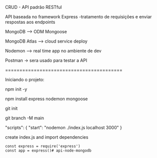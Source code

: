 CRUD - API padrão RESTful


API baseada no framework Express
-tratamento de requisições e enviar respostas aos endpoints


MongoDB --> ODM Mongoose

MongoDB Atlas --> cloud service deploy

Nodemon --> real time app no ambiente de dev

Postman -> sera usado para testar a API

=========================================

Iniciando o projeto:

npm init -y

npm install express nodemon mongoose

git init

git branch -M main

  "scripts": {
    "start": "nodemon ./index.js localhost 3000"
  }

create index.js and import dependencies

    const express = require('express')
    const app = express()# api-node-mongodb
